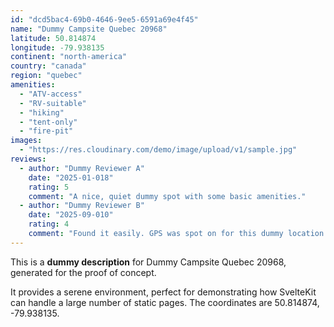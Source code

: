 ```yaml
---
id: "dcd5bac4-69b0-4646-9ee5-6591a69e4f45"
name: "Dummy Campsite Quebec 20968"
latitude: 50.814874
longitude: -79.938135
continent: "north-america"
country: "canada"
region: "quebec"
amenities:
  - "ATV-access"
  - "RV-suitable"
  - "hiking"
  - "tent-only"
  - "fire-pit"
images:
  - "https://res.cloudinary.com/demo/image/upload/v1/sample.jpg"
reviews:
  - author: "Dummy Reviewer A"
    date: "2025-01-018"
    rating: 5
    comment: "A nice, quiet dummy spot with some basic amenities."
  - author: "Dummy Reviewer B"
    date: "2025-09-010"
    rating: 4
    comment: "Found it easily. GPS was spot on for this dummy location."
---
```


This is a **dummy description** for Dummy Campsite Quebec 20968, generated for the proof of concept.

It provides a serene environment, perfect for demonstrating how SvelteKit can handle a large number of static pages. The coordinates are 50.814874, -79.938135.

